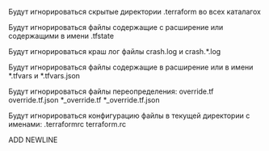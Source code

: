 Будут игнорироваться скрытые директории .terraform во всех каталагох

Будут игнорироваться файлы содержащие с расширение или содержащими в имени .tfstate

Будут игнорироваться краш лог файлы crash.log и crash.*.log

Будут игнорироваться файлы содержащие в расширение или в имени *.tfvars и *.tfvars.json

Будут игнорироваться файлы переопределения:
override.tf
override.tf.json
*_override.tf
*_override.tf.json

Будут игнорироваться конфигурацию файлы в текущей директории с именами:
.terraformrc
terraform.rc

ADD NEWLINE